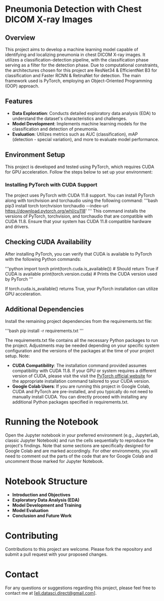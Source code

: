 # Pneumonia Detection with Chest DICOM X-ray Images
## Overview

This project aims to develop a machine learning model capable of identifying and localizing pneumonia in chest DICOM X-ray images.
It utilizes a classification-detection pipeline, with the classification phase serving as a filter for the detection phase.
Due to computational constraints, the architectures chosen for this project are ResNet34 & EfficientNet B3 for classification and Faster RCNN & RetinaNet for detection.
The main framework used is PyTorch, employing an Object-Oriented Programming (OOP) approach.

## Features

- **Data Exploration**: Conducts detailed exploratory data analysis (EDA) to understand the dataset's characteristics and challenges.
- **Model Development**: Implements machine learning models for the classification and detection of pneumonia.
- **Evaluation**: Utilizes metrics such as AUC (classification), mAP (detection - special variation), and more to evaluate model performance.

## Environment Setup

This project is developed and tested using PyTorch, which requires CUDA for GPU acceleration. Follow the steps below to set up your environment:

### Installing PyTorch with CUDA Support

The project uses PyTorch with CUDA 11.8 support. You can install PyTorch along with torchvision and torchaudio using the following command:
'''bash
pip3 install torch torchvision torchaudio --index-url https://download.pytorch.org/whl/cu118'
'''
This command installs the versions of PyTorch, torchvision, and torchaudio that are compatible with CUDA 11.8. Ensure that your system has CUDA 11.8 compatible hardware and drivers.

## Checking CUDA Availability

After installing PyTorch, you can verify that CUDA is available to PyTorch with the following Python commands:

'''python
import torch
print(torch.cuda.is_available())  # Should return True if CUDA is available
print(torch.version.cuda)  # Prints the CUDA version used by PyTorch
'''

If torch.cuda.is_available() returns True, your PyTorch installation can utilize GPU acceleration.

## Additional Dependencies

Install the remaining project dependencies from the requirements.txt file:

'''bash
pip install -r requirements.txt
'''

The requirements.txt file contains all the necessary Python packages to run the project. Adjustments may be needed depending on your specific system configuration and the versions of the packages at the time of your project setup.
Note:

- **CUDA Compatibility**: The installation command provided assumes compatibility with CUDA 11.8. If your GPU or system requires a different version of CUDA, please visit the visit the [PyTorch official website](https://pytorch.org/) for the appropriate installation command tailored to your CUDA version.
- **Google Colab Users**: If you are running this project in Google Colab, CUDA and PyTorch are pre-installed, and you typically do not need to manually install CUDA. You can directly proceed with installing any additional Python packages specified in requirements.txt.

# Running the Notebook

Open the Jupyter notebook in your preferred environment (e.g., JupyterLab, classic Jupyter Notebook) and run the cells sequentially to reproduce the project's findings. Note that some sections are specifically designed for Google Colab and are marked accordingly. 
For other environments, you will need to comment out the parts of the code that are for Google Colab and uncomment those marked for Jupyter Notebook.

# Notebook Structure

- **Introduction and Objectives**
- **Exploratory Data Analysis (EDA)**
- **Model Development and Training**
- **Model Evaluation**
- **Conclusion and Future Work**

# Contributing

Contributions to this project are welcome. Please fork the repository and submit a pull request with your proposed changes.

# Contact

For any questions or suggestions regarding this project, please feel free to contact me at [eli.datasci.direct@gmail.com].
